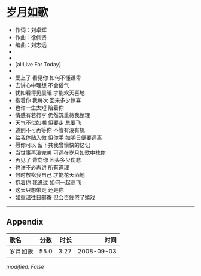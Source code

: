 # [岁月如歌](https://music.163.com/song?id=409931771)

* 作词：刘卓辉
* 作曲：徐伟贤
* 编曲：刘志远
* 
* 
* [al:Live For Today]
* 
* 爱上了 看见你 如何不懂谦卑
* 去讲心中理想 不会俗气
* 犹如看得见晨曦 才能欢天喜地
* 抱着你 我每次 回来多少惊喜
* 也许一生太短 陪着你
* 情感有若行李 仍然沉重待我整理
* 天气不似如期 但要走 总要飞
* 道别不可再等你 不管有没有机
* 给我体贴入微 但你手 如明日便要远离
* 愿你可以 留下共我曾愉快的忆记
* 当世事再没完美 可远在岁月如歌中找你
* 再见了 背向你 回头多少伤悲
* 也许不必再讲 所有道理
* 何时放松我自己 才能花天酒地
* 抱着你 我说过 如何一起高飞
* 这天只想带走 还是你
* 如重温往日邮寄 但会否疲倦了嬉戏


---

## Appendix

|歌名|分数|时长|时间|
|:---|:---:|---:|---:|
|岁月如歌|55.0|3:27|2008-09-03

*modified: False*